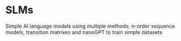 # SLMs
Simple AI language models using multiple methods, n-order sequence models, transition matrixes and nanoGPT to train simple datasets
